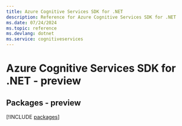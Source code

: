 ```yaml
---
title: Azure Cognitive Services SDK for .NET
description: Reference for Azure Cognitive Services SDK for .NET
ms.date: 07/24/2024
ms.topic: reference
ms.devlang: dotnet
ms.service: cognitiveservices
---
```

# Azure Cognitive Services SDK for .NET - preview
## Packages - preview
[!INCLUDE [packages](cognitive-services-index.md)]
